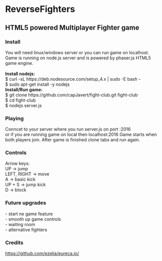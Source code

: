 <h1>ReverseFighters</h1>
<h2>HTML5 powered Multiplayer Fighter game</h2>
<h3>Install</h3>
<p>
You will need linux/windows server or you can run game on localhost.<br />
Game is running on node.js server and is powered by phaser.js HTML5 game engine. <br />
<br />
<b>Install nodejs:</b><br />
$ curl -sL https://deb.nodesource.com/setup_4.x | sudo -E bash -<br />
$ sudo apt-get install -y nodejs<br />
<b>Install/Run game:</b><br />
$ git clone https://github.com/capJavert/fight-club.git fight-club<br />
$ cd fight-club<br />
$ nodejs server.js<br />
</p>
<h3>Playing</h3>
<p>
Conncet to your server where you run server.js on port :2016<br />
or if you are running game on local then localhost:2016
Game starts when both players join.
After game is finished clone tabs and run again.
</p>
<h3>Controls</h3>
<p>
Arrow keys:<br />
UP -> jump<br />
LEFT, RIGHT -> move<br />
A -> basic kick<br />
UP + S -> jump kick<br />
D -> block<br />
</p>
<h3>Future upgrades</h3>
<p>
- start ne game feature<br />
- smooth up game controls<br />
- waiting room<br />
- alternative fighters<br />
</p>

<h3>Credits</h3>
<p>
<a href="https://github.com/ezelia/eureca.io/">https://github.com/ezelia/eureca.io/</a>
</p>